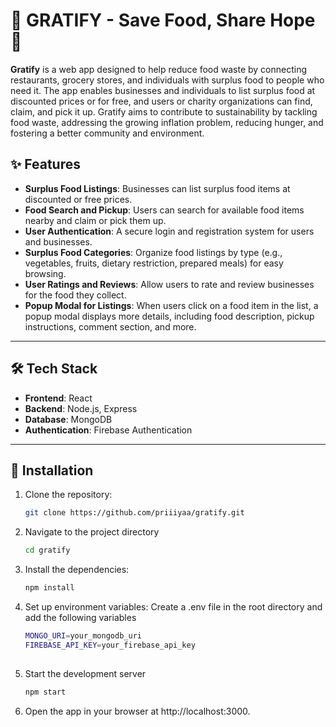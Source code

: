 # 🌱 GRATIFY - Save Food, Share Hope 🤝

**Gratify** is a web app designed to help reduce food waste by connecting restaurants, grocery stores, and individuals with surplus food to people who need it. The app enables businesses and individuals to list surplus food at discounted prices or for free, and users or charity organizations can find, claim, and pick it up. Gratify aims to contribute to sustainability by tackling food waste, addressing the growing inflation problem, reducing hunger, and fostering a better community and environment.

## ✨ Features

- **Surplus Food Listings**: Businesses can list surplus food items at discounted or free prices.
- **Food Search and Pickup**: Users can search for available food items nearby and claim or pick them up.
- **User Authentication**: A secure login and registration system for users and businesses.
- **Surplus Food Categories**: Organize food listings by type (e.g., vegetables, fruits, dietary restriction, prepared meals) for easy browsing.
- **User Ratings and Reviews**: Allow users to rate and review businesses for the food they collect.
- **Popup Modal for Listings**: When users click on a food item in the list, a popup modal displays more details, including food description, pickup instructions, comment section, and more.

---

## 🛠️ Tech Stack

- **Frontend**: React
- **Backend**: Node.js, Express
- **Database**: MongoDB
- **Authentication**: Firebase Authentication
  
---

## 🚀 Installation

1. Clone the repository:
   ```bash
   git clone https://github.com/priiiyaa/gratify.git

2. Navigate to the project directory
   ```bash
   cd gratify

3. Install the dependencies:
   ```bash
   npm install

4. Set up environment variables: Create a .env file in the root directory and add the following variables
   ```bash
   MONGO_URI=your_mongodb_uri
   FIREBASE_API_KEY=your_firebase_api_key
  
5. Start the development server
    ```bash
    npm start
6. Open the app in your browser at http://localhost:3000.


   
